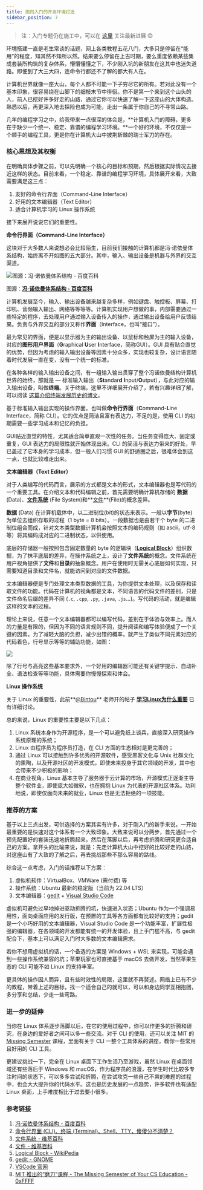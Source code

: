 ```yaml
---
title: 面向入门的开发环境打造
sidebar_position: 7
---
```


> 注：入门专题仍在施工中，可以在 [这里](https://0xffff.one/d/1545-guan-yu-xin-ban-ben-ru-men-zhuan-ti) 关注最新进展 😊


环境搭建一直是老生常谈的话题，网上各类教程五花八门，大多只是停留在“能用”的程度，知其然不知所以然。结果要么停留在上古时期，要么重度依赖某些集成套装所构筑的复杂体系，懵懵懂懂之下，不少刚入坑的新朋友在这其中也迷失道路。即便到了大三大四，连命令行都还不了解的都大有人在。

计算机世界就像一座大山，每个人都不可能一下子穷尽它的所有。若对此没有一个基本印象，很容易绕在山脚下的细枝末节中徘徊。你不是第一个来到这个山头的人，前人已挖好许多好走的山路，通过它你可以快速了解一下这座山的大体构造。熟悉以后，再更深入地去探险也成为可能，走出一条属于你自己的不寻常山路。

几年的编程学习之中，给我带来一点很深的体会是，**计算机入门的障碍，更多在于缺少一个统一、稳定、靠谱的编程学习环境。**一个好的环境，不仅仅是一个顺手的编程工具，更是你在计算机大山中披荆斩棘的瑞士军刀的存在。

### 核心思想及其权衡

在明确具体步骤之前，可以先明确一个核心的目标和预期，然后根据实际情况去接近这样的状态。目前来看，一个稳定、靠谱的编程学习环境，具体展开来看，大致需要满足这三点：

1. 友好的命令行界面（Command-Line Interface）
2. 好用的文本编辑器（Text Editor）
3. 适合计算机学习的 Linux 操作系统

接下来展开说说它们的重要性。

**命令行界面（Command-Line Interface）**

这块对于大多数人来说想必会比较陌生，目前我们接触的计算机都是冯·诺依曼体系结构，始终离不开如图的五大部分。其中，输入、输出设备是机器与外界的交互渠道。

![图源：**[冯·诺依曼体系结构 - 百度百科](https://baike.baidu.com/item/%E5%86%AF%C2%B7%E8%AF%BA%E4%BE%9D%E6%9B%BC%E4%BD%93%E7%B3%BB%E7%BB%93%E6%9E%84/4690854)**](https://static.0xffff.one/assets/files/2019-10-07/091807mxx9i6mjkzvvmqqh.jpg)

图源：**[冯·诺依曼体系结构 - 百度百科](https://baike.baidu.com/item/%E5%86%AF%C2%B7%E8%AF%BA%E4%BE%9D%E6%9B%BC%E4%BD%93%E7%B3%BB%E7%BB%93%E6%9E%84/4690854)**

计算机发展至今，输入、输出设备越来越复杂多样，例如键盘、触控板、屏幕、打印机、音频输入输出、网络等等等等。计算机实现用户想做的事，内部需要通过一些特定的程序，去处理用户通过输入设备传入的操作，通过输出设备给用户反馈结果。负责与外界交互的部分又称作**界面**（Interface，也叫“接口”）。

最为常见的界面，便是以显示器为主的输出设备、以鼠标和触屏为主的输入设备，对应的**图形用户界面**（**G**raphical **U**ser **I**nterface，简称GUI）。GUI 具有贴合直觉的优势，但因为考虑的输入输出设备等因素十分众多，实现也较复杂，设计语言随着时代发展一直在变，没有一个统一的标准。

在各种各样的输入输出设备之间，有一组输入输出贯穿了整个冯诺依曼结构计算机世界的始终，那就是 — 标准输入输出（**St**andar**d** **I**nput/**O**utput），与此对应的输入输出设备，叫做**终端**。关于终端，这里不详细展开介绍了，若有兴趣详细了解，可以阅读 [这篇介绍终端发展历史的博文](https://printempw.github.io/the-difference-between-cli-terminal-shell-tty/)。

基于标准输入输出实现的操作界面，也叫做**命令行界面**（**C**ommand-**L**ine **I**nterface，简称 CLI）。它的优点是简洁且富有表达力，不足的是，使用 CLI 的初期需要一些学习成本和记忆的负担。

GUI贴近直觉的特性，尤其适合简单直观一次性的任务。当任务变得庞大、固定或重复，GUI 表达力的局限性就开始体现出来。CLI 的简洁与表达力带来的好处，早已盖过了它本身的学习成本，但一般人们习惯 GUI 的舒适圈之后，很难体会到这一点，也就比较难走出来。

**文本编辑器（Text Editor）**

对于人类编写的代码而言，展示的方式都是文本的形式，文本编辑器也是写代码的一个重要工具。在介绍文本和代码编辑之前，首先需要明确计算机存储的 **数据** (Data)、**[文件系统](https://zh.wikipedia.org/wiki/%E6%96%87%E4%BB%B6%E7%B3%BB%E7%BB%9F)** (File System)和**[文件](https://zh.wikipedia.org/wiki/%E9%9B%BB%E8%85%A6%E6%AA%94%E6%A1%88)**(File)的概念差异。

**数据** (Data) 在计算机载体中，以二进制位(bit)的状态来表示。一般以**字节**(byte)为单位去组织存取的过程（1 byte = 8 bits）。一段数据也是由若干个 byte 的二进制位组合而成，针对文本类型数据计算机会按照文本的编码规则（如 ascii，utf-8 等）将其编码成对应的二进制状态，以供使用。

底层的存储器一般按照包含固定数量的 byte 的逻辑块（**[Logical Block](https://en.wikipedia.org/wiki/Logical_block_addressing)**）组织数据，为了抹平底层的差异，在操作系统之上，设计了**文件系统**的概念。文件系统在用户视角提供了**文件**和**目录**的抽象概念。用户在使用时无需关心底层如何实现，只需要知道目录和文件名，就能访问到对应的文件数据。

文本编辑器便是专门处理文本类型数据的工具，为你提供文本处理，以及保存和读取文件的功能。代码在计算机的视角都是文本，不同语言的代码文件的差别，只是文件命名后缀的差异不同 (`.c`, `.cpp`, `.py`, `.java`, `.js`...)。写代码的活动，就是编辑这样的文本的过程。

理论上来说，任意一个文本编辑器都可以编写代码，差别在于体验与效率上。而人的力量是有限的，但因为不同的语言规则不同，提升阅读和编写体验便成了一个关键的因素。为了减轻大脑的负担，减少出错的概率，就产生了类似不同元素对应的代码着色，行号显示等等的辅助功能，如图：

![](https://static.0xffff.one/assets/files/2019-10-07/1570271534973.png)

除了行号与高亮这些基本要求外，一个好用的编辑器可能还有关键字提示、自动补全、语法检查等等功能，具体需要你慢慢探索和体会。

**Linux 操作系统**

关于 Linux 的重要性，此前**[@Bintou](https://0xffff.one/u/Bintou)** 老师开的帖子 **[学习Linux为什么重要](https://0xffff.one/d/367)** 已有详细讨论。

总的来说，Linux 的重要性主要是以下几点：

1. Linux 系统本身作为开源程序，是一个可以避免纸上谈兵，直接深入研究操作系统原理的系统；
2. Linux 由程序员为程序员打造，在 CLI 方面的生态相对是更完善的；
3. 通过 Linux 可以接触到许多优秀的开源软件，感受黑客文化与 Unix 社群文化的熏陶，以及开源社区的开发模式，即使未来投身于其它领域的开发，其中也会带来不少积极的影响；
4. 在商业视角，Linux 基本主导了服务器于云计算的市场，开源模式正逐渐主导整个软件业，即使庞大如微软，也在拥抱 Linux 为代表的开源社区体系。功利地说，即使仅面向未来的就业，Linux 也是无法拒绝的一项技能。

### 推荐的方案

基于以上三点出发，可供选择的方案其实有许多，对于刚入门的新手来说，一开始最重要的是快速对这个体系有一个大致印象。大致来说可以分两步，首先通过一个预先配置好的套装迅速地折腾起来，然后在落脚以后，再考虑折腾和研究更合适自己的方案。拿开头的比喻来说，就是：先走计算机大山中挖好的比较好走的山路，对这座山有了大致的了解之后，再去挑战那些不那么容易的路线。

综合这一点考虑，入门的话推荐以下方案：

1. 虚拟机软件：VirtualBox、VMWare (需付费) 等
2. 操作系统：Ubuntu 最新的稳定版（当前为 22.04 LTS）
3. 文本编辑器：[gedit](https://wiki.gnome.org/Apps/Gedit) + [Visual Studio Code](https://github.com/microsoft/vscode)

虚拟机可避免过早地掉进驱动折腾的坑，快速进入状态；Ubuntu 作为一个强调易用性，面向桌面应用的发行版，在预置的工具等各方面都有比较好的支持；gedit 是一个小巧好用的文本编辑器，Visual Studio Code 是一个功能丰富，扩展性极强的编辑器，在各领域的开发都能有统一的开发体验，且上手门槛不高，与 gedit 配合下，基本上可以满足入门时大多数的文本编辑需求。

若你不想用虚拟机的话，一个备选的方案是 Windows + WSL 来实现，可能会遇到一些操作系统兼容的坑；苹果玩家也可直接基于 macOS 去做开发，当然苹果生态的 CLI 可能不如 Linux 的支持丰富。

更具体的操作因人而异，且有些时效性的局限，这里就不再赘述。网络上已有不少的教程，带着上述的目标，找一个适合自己的就可以，可以和身边同学互相抱团，多分享和总结，少走一些弯路。

### 进一步的延伸

当你在 Linux 体系逐步落脚以后，在它的使用过程中，你可以作更多的折腾和研究，在身边的爱好者之间可以多一些交流。对于 CLI 的使用，还可以关注 MIT 的 [Missing Semester](https://0xffff.one/d/615-mit-tui-chu-de-mo-dao-ke-cheng-the) 课程，里面有关于 CLI 一整个工具体系的讲座，教你一些常用且好用的 CLI 工具。

更建议挑战一下，完全在 Linux 桌面下工作生活乃至游戏，虽然 Linux 在桌面领域还有些落后于 Windows 和 macOS，作为程序员的浪漫，在学生时代比较多专注时间的状态下，可以多多尝试和折腾，在尝试攻克一些自己不爽的难题的过程中，也会大大提升你的代码水平。这也是历史发展的一点趋势，许多软件也有适配 Linux 桌面，上手难度相比于过去要小很多。

### 参考链接

1. [冯·诺依曼体系结构 - 百度百科](https://baike.baidu.com/item/%E5%86%AF%C2%B7%E8%AF%BA%E4%BE%9D%E6%9B%BC%E4%BD%93%E7%B3%BB%E7%BB%93%E6%9E%84/4690854)
2. [命令行界面 (CLI)、终端 (Terminal)、Shell、TTY，傻傻分不清楚？](https://printempw.github.io/the-difference-between-cli-terminal-shell-tty/)
3. [文件系统 - 维基百科](https://zh.wikipedia.org/wiki/%E6%96%87%E4%BB%B6%E7%B3%BB%E7%BB%9F) 
4. [文件 - 维基百科](https://zh.wikipedia.org/wiki/%E9%9B%BB%E8%85%A6%E6%AA%94%E6%A1%88)
5. [Logical Block - WikiPedia](https://en.wikipedia.org/wiki/Logical_block_addressing)
6. [gedit - GNOME](https://wiki.gnome.org/Apps/Gedit)
7. [VSCode 官网](https://code.visualstudio.com/)
8. [MIT 推出的“磨刀”课程 - The Missing Semester of Your CS Education - 0xFFFF](https://0xffff.one/d/615-mit-tui-chu-de-mo-dao-ke-cheng-the)
